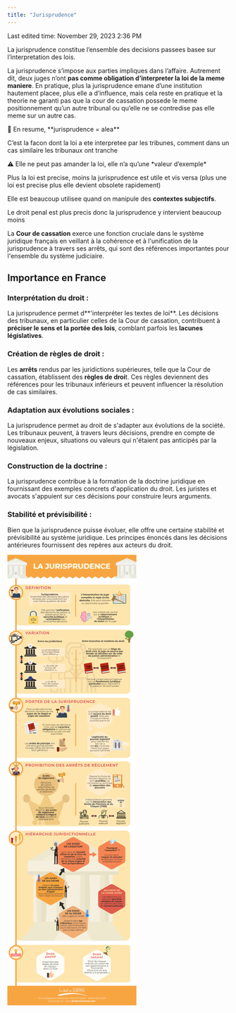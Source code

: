 ```yaml
---
title: "Jurisprudence"
---
```

Last edited time: November 29, 2023 2:36 PM

La jurisprudence constitue l’ensemble des decisions passees basee sur l’interpretation des lois.

La jurisprudence s’impose aux parties impliques dans l’affaire. Autrement dit, deux juges n’ont **pas comme obligation d’interpreter la loi de la meme maniere**. En pratique, plus la jurisprudence emane d’une institution hautement placee, plus elle a d’influence, mais cela reste en pratique et la theorie ne garanti pas que la cour de cassation possede le meme positionnement qu’un autre tribunal ou qu’elle ne se contredise pas elle meme sur un autre cas.

<aside>
🧠 En resume, **jurisprudence = alea**

</aside>

C’est la facon dont la loi a ete interpretee par les tribunes, comment dans un cas similaire les tribunaux ont tranche

<aside>
⚠️ Elle ne peut pas amander la loi, elle n’a qu’une *valeur d’exemple*

Plus la loi est precise, moins la jurisprudence est utile et vis versa (plus une loi est precise plus elle devient obsolete rapidement)

</aside>

Elle est beaucoup utilisee quand on manipule des **contextes subjectifs**.

Le droit penal est plus precis donc la jurisprudence y intervient beaucoup moins

La **Cour de cassation** exerce une fonction cruciale dans le système juridique français en veillant à la cohérence et à l'unification de la jurisprudence à travers ses arrêts, qui sont des références importantes pour l'ensemble du système judiciaire.

## Importance en France

### **Interprétation du droit :**

La jurisprudence permet d**'interpréter les textes de loi**. Les décisions des tribunaux, en particulier celles de la Cour de cassation, contribuent à **préciser le sens et la portée des lois**, comblant parfois les **lacunes législatives**.

### **Création de règles de droit :**

Les **arrêts** rendus par les juridictions supérieures, telle que la Cour de cassation, établissent des **règles de droi**t. Ces règles deviennent des références pour les tribunaux inférieurs et peuvent influencer la résolution de cas similaires.

### **Adaptation aux évolutions sociales :**

La jurisprudence permet au droit de s'adapter aux évolutions de la société. Les tribunaux peuvent, à travers leurs décisions, prendre en compte de nouveaux enjeux, situations ou valeurs qui n'étaient pas anticipés par la législation.

### **Construction de la doctrine :**

La jurisprudence contribue à la formation de la doctrine juridique en fournissant des exemples concrets d'application du droit. Les juristes et avocats s'appuient sur ces décisions pour construire leurs arguments.

### **Stabilité et prévisibilité :**

Bien que la jurisprudence puisse évoluer, elle offre une certaine stabilité et prévisibilité au système juridique. Les principes énoncés dans les décisions antérieures fournissent des repères aux acteurs du droit.

![Untitled](Jurisprudence/Untitled.png)
